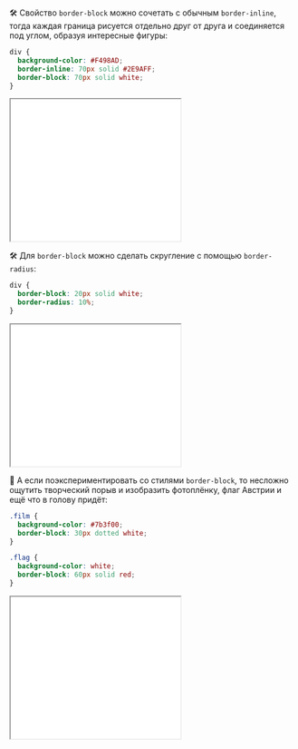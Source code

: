 🛠 Свойство `border-block` можно сочетать с обычным `border-inline`, тогда каждая граница рисуется отдельно друг от друга и соединяется под углом, образуя интересные фигуры:

```css
div {
  background-color: #F498AD;
  border-inline: 70px solid #2E9AFF;
  border-block: 70px solid white;
}
```

<iframe title="Пирамида из рамок" src="../demos/border-pyramid/" height="250"></iframe>

🛠 Для `border-block` можно сделать скругление с помощью `border-radius`:

```css
div {
  border-block: 20px solid white;
  border-radius: 10%;
}
```

<iframe title="Скругление рамок" src="../demos/border-block-rounding/" height="250"></iframe>

🎨 А если поэкспериментировать со стилями `border-block`, то несложно ощутить творческий порыв и изобразить фотоплёнку, флаг Австрии и ещё что в голову придёт:

```css
.film {
  background-color: #7b3f00;
  border-block: 30px dotted white;
}

.flag {
  background-color: white;
  border-block: 60px solid red;
}
```

<iframe title="Изображение фотоплёнки и флага с помощью рамок" src="../demos/border-block-film-and-flag/" height="250"></iframe>
